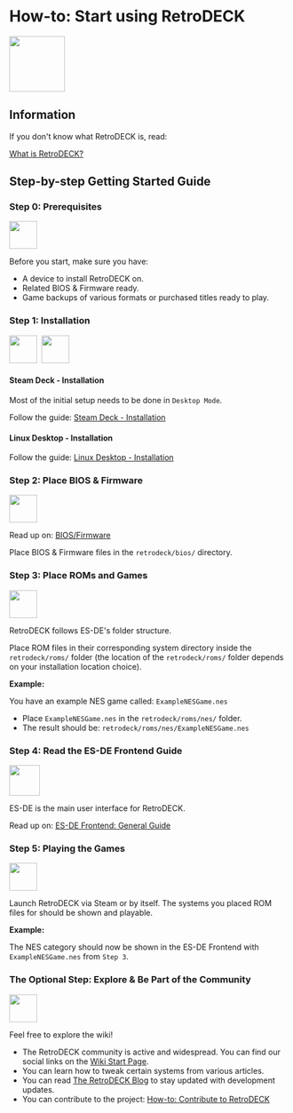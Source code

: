 # How-to: Start using RetroDECK

<img src="../../wiki_icons/retrodeck/icon-rd.svg" width="100">

## Information

If you don't know what RetroDECK is, read:

[What is RetroDECK?](../wiki_about/what-is-retrodeck.md)

## Step-by-step Getting Started Guide

### Step 0: Prerequisites

<img src="../../wiki_icons/pixelitos/emblem-default.png" width="50">

Before you start, make sure you have:

- A device to install RetroDECK on.
- Related BIOS & Firmware ready.
- Game backups of various formats or purchased titles ready to play.

### Step 1: Installation

<img src="../../wiki_images/logos/steam-deck-logo.png" width="50"> ️ <img src="../../wiki_images/logos/linux-tux-logo.svg" width="50">

#### Steam Deck - Installation

Most of the initial setup needs to be done in `Desktop Mode`.

Follow the guide: [Steam Deck - Installation](../wiki_devices/steamdeck/steamdeck-start.md)

#### Linux Desktop - Installation

Follow the guide: [Linux Desktop - Installation](../wiki_devices/linux_desktop/linux-install.md)

### Step 2: Place BIOS & Firmware

<img src="../../wiki_icons/pixelitos/cpu.png" width="50">

Read up on: [BIOS/Firmware](../wiki_management/bios-firmware.md)

Place BIOS & Firmware files in the `retrodeck/bios/` directory.

### Step 3: Place ROMs and Games

<img src="../../wiki_icons/pixelitos/folder-blue-games.png" width="50">

RetroDECK follows ES-DE's folder structure.

Place ROM files in their corresponding system directory inside the `retrodeck/roms/` folder (the location of the `retrodeck/roms/` folder depends on your installation location choice).

**Example:**

You have an example NES game called: `ExampleNESGame.nes`

- Place `ExampleNESGame.nes` in the `retrodeck/roms/nes/` folder.
- The result should be: `retrodeck/roms/nes/ExampleNESGame.nes`

### Step 4: Read the ES-DE Frontend Guide

<img src="../../wiki_images/logos/es-de-logo.png" width="55">

ES-DE is the main user interface for RetroDECK.

Read up on: [ES-DE Frontend: General Guide](../wiki_system_guides/es-de/esde-guide.md)

### Step 5: Playing the Games

<img src="../../wiki_icons/pixelitos/retrodeck.png" width="50">

Launch RetroDECK via Steam or by itself. The systems you placed ROM files for should be shown and playable.

**Example:**

The NES category should now be shown in the ES-DE Frontend with `ExampleNESGame.nes` from `Step 3`.

### The Optional Step: Explore & Be Part of the Community 

<img src="../../wiki_icons/pixelitos/distributor-logo-knoppix.png" width="50">

Feel free to explore the wiki!

- The RetroDECK community is active and widespread. You can find our social links on the [Wiki Start Page](../index.md). 
- You can learn how to tweak certain systems from various articles.
- You can read [The RetroDECK Blog](../blog/index.md) to stay updated with development updates.
- You can contribute to the project: [How-to: Contribute to RetroDECK](../wiki_about/contibute-retrodeck.md)

